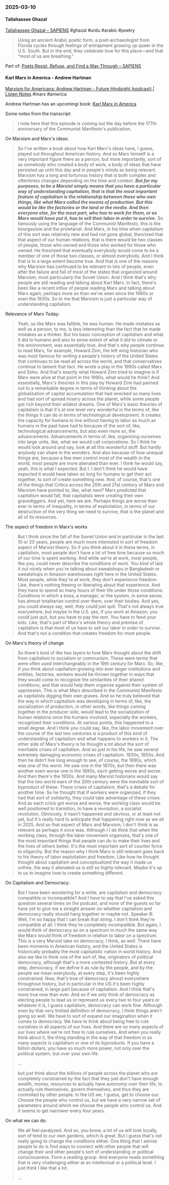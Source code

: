 ### 2025-03-10
#### Tallahassee Ghazal
[Tallahassee Ghazal – SAPIENS](https://www.sapiens.org/culture/tallahassee-ghazal-poem-noland-blain/) #ghazal #urdu #arabic #poetry 

> Using an ancient Arabic poetic form, a poet-archaeologist from Florida cycles through feelings of entrapment growing up queer in the U.S. South. But in the end, they celebrate love for this place—and that “most of us are breathing.”

Part of: [Poets Resist, Refuse, and Find a Way Through – SAPIENS](https://www.sapiens.org/culture/resistance-refusal-wayfinding-anthropological-poetry/)

#### Karl Marx in America - Andrew Hartman
[Marxism for Americans: Andrew Hartman - Future Hindsight (podcast) \| Listen Notes](https://www.listennotes.com/podcasts/future-hindsight/marxism-for-americans-andrew-UBdXZyqVc3e/) #marx #america

Andrew Hartman has an upcomingi book: [Karl Marx in America](https://press.uchicago.edu/ucp/books/author/H/A/au20063406.html)

Some notes from the transcript:

> I note here that this episode is coming out the day before the 177th anniversary of the Communist Manifesto's publication.

On Marxism and Marx's ideas:

> So I've written a book about how Karl Marx's ideas have, I guess, played out throughout American history. And so Marx himself is a very important figure there as a person, but more importantly, sort of as somebody who created a body of work, a body of ideas that have persisted up until this day and in people's minds as being relevant. Marxism has a long and torturous history that is both complex and oftentimes changes depending on the time and context. ***But for my purposes, to be a Marxist simply means that you have a particular way of understanding capitalism, that is that the most important feature of capitalism is the relationship between those who own things, like what Marx called the means of production. But this would be like the factories or the land or the media. And then everyone else, for the most part, who has to work for them, or as Marx would have put it, has to sell their labor in order to survive.*** So famously using the language of the Communist Manifesto, this is the bourgeoisie and the proletariat. And Marx, in his time when capitalism of this sort was relatively new and had not gone global, theorized that that aspect of our human relations, that is there would be two classes of people, those who owned and those who worked for those who owned. He theorized that eventually everybody would come to be a member of one of those two classes, or almost everybody. And I think that is to a large extent become true. And that is one of the reasons why Marxism has continued to be relevant to lots of people, even after the failure and fall of most of the states that organized around Marxism, most particularly the Soviet Union. And I think that's why people are still reading and talking about Karl Marx. In fact, there's been like a recent influx of people reading Marx and talking about Marx again, perhaps more so than we've seen since the 1960s or even the 1930s. So to me that Marxism is just a particular way of understanding capitalism.

Relevance of Marx Today:

> Yeah, so like Marx was fallible, he was human. He made mistakes as well as a person, to me, is less interesting than the fact that he made mistakes as a thinker. But his basic conception of capitalism and what it did to humans and also to some extent of what it did to climate or the environment, was essentially true. And that's why people continue to read Marx, for example, Howard Zinn, the left wing historian who was most famous for writing a people's history of the United States that continues to be read all across the world, and that conservatives continue to lament that fact. He wrote a play in the 1990s called Marx and Soho. And that's exactly what Howard Zinn tried to imagine is if Marx were alive at that point in the 1990s, what would he think? And essentially, Marx's theories in this play by Howard Zinn had panned out to a remarkable degree in terms of thinking about the globalization of capital accumulation that had wrecked so many lives and had sort of spread misery across the planet, while some people got rich beyond their wildest dreams. One of Marx's basic theories of capitalism is that it's at one level very wonderful in the terms of, like the things it can do in terms of technological development. It creates the capacity for humans to live without having to labor as much as humans in the past have had to because of the sort of, like, technological advancements, but also even more so, the advancements. Advancements in terms of, like, organizing ourselves into large units, like, what we would call corporations. So I think he would look around and say, look at all this wonderful stuff. But hardly anybody can share in the wonders. And also because of how unequal things are, because a few men control most of the wealth in the world, most people are more alienated than ever. I think he would say, yeah, this is what I expected. But I. I don't think he would have expected it would have taken so long for humans to get their act together, to sort of create something new. And, of course, that's one of the things that Critics across the 20th and 21st century of Marx and Marxism have pointed to, like, what next? Marx predicted that capitalism would fall, that capitalists were creating their own gravediggers. And yet, here we are. Perhaps things are worse than ever in terms of inequality, in terms of exploitation, in terms of our destruction of the very thing we need to survive, that is the planet and all of its resources.

The aspect of freedom in Marx's works

> But I think since the fall of the Soviet Union and in particular in the last 10 or 20 years, people are much more interested in sort of freedom aspect of Marxist theory. So if you think about it in these terms, in capitalism, most people don't have a lot of free time because so much of our time is spent working. And while we're at work, most people, like you, could never describe the conditions of work. You kind of laid it out nicely when you're talking about sweatshops in Bangladesh or sweatshops in Amazon warehouses right here in the United States. Most people, while they're at work, they don't experience freedom. Like, there's nothing freeing or liberating about that experience. And they have to spend so many hours of their life under those conditions. Conditions in which a boss, a manager, or the system, in some sense, has almost totalitarian control over them, over their bodies. And yes, you could always say, well, they could just quit. That's not always true everywhere, but maybe in the U.S. yes, if you work at Amazon, you could just quit, but you have to pay the rent. You have to feed your kids. Like, that's part of Marx's whole theory and premise of capitalism is that most of us have to sell our labor in order to survive. And that's not a condition that creates freedom for most people.

On Marx's theory of change

> So there's kind of like two layers to how Marx thought about the shift from capitalism to socialism or communism. These were terms that were often used interchangeably in the 19th century for Marx. So, like, if you think about capitalism growing into ever larger institutions and entities, factories, workers would be thrown together in ways that they would come to recognize the similarities of their shared conditions, and that would help them organize against their system of oppression. This is what Marx described in the Communist Manifesto as capitalists digging their own graves. And so he truly believed that the way in which capitalism was developing in terms of, like, the socialization of production, in other words, like things coming together in the producer side, would lead to the socialization of human relations once the humans involved, especially the workers, recognized their conditions. At various points, this happened to a small degree. And I think you could say, like, the labor movement over the course of the last two centuries is a product of this kind of understanding of capitalism and what happens to workers in it. The other side of Marx's theory is he thought a lot about the sort of inevitable crises of capitalism. And so just in his life, he saw several extremely damaging economic crises of capitalism. 1830s, 1850s. And then he didn't live long enough to see, of course, the 1890s, which was one of the worst. He saw one in the 1870s, but then there was another even worse one in the 1890s, each getting worse and worse. And then there's the 1930s. And many Marxist historians would say that the two world wars of the 20th century were the inevitable sort of byproduct of these. These crises of capitalism, that's a debate for another time. So he thought that if workers were organized, if they had that sort of solidarity, they could take advantage of these crises. And as each crisis got worse and worse, the working class would be well positioned to transition, to have a revolution, a socialist revolution. Obviously, it hasn't happened and obvious, or at least not yet, but it's really hard to anticipate that happening right now as we sit in 2025. And so that aspect of Marx and Marxism, I don't think is as relevant as perhaps it once was. Although I I do think that when the working class, through the labor movement organizes, that's one of the most important things that people can do to make their lives and the lives of others better. It's the most important sort of counter force to oligarchy. But the reason why I think Marx is still relevant goes back to his theory of labor exploitation and freedom. Like how he thought thought about capitalism and conceptualized the way it made us unfree, the way it alienated us is still so highly relevant. Maybe it's up to us to imagine how to create something different.

On Capitalism and Democracy:

> But I have been wondering for a while, are capitalism and democracy compatible or incompatible? And I have to say that I've asked this question several times on the podcast, and none of the guests so far have yet to give me a straight answer on whether capitalism and democracy really should hang together or maybe not. Speaker B: Well, I'm so happy that I can break that string. I don't think they're compatible at all. I think they're completely incompatible. But again, I would think of democracy as on a spectrum in much the same way like Marx would think of freedom in relation to labor on a spectrum. This is a very Marxist take on democracy, I think, as well. There have been moments in American history, and the United States is historically probably the most capitalistic nation in world history. And also we like to think one of the sort of, like, originators of political democracy, although that's a more contested history. But at every step, democracy, if we define it as rule by the people, and by the people we mean everybody, at every step, it's been highly constrained. Now, that's true of democracy almost everywhere throughout history, but in particular in the US it's been highly constrained, in large part because of capitalism. And I think that's more true now than ever. And so if we only think of democracy as electing people to lead us or represent us every two to four years or whatever it is, I guess capitalism, democracy can work fine. Although even by that very limited definition of democracy, I think things aren't going so well. We have to sort of expand our imagination when it comes to democracy. We have to think about being free to rule ourselves in all aspects of our lives. And there are so many aspects of our lives where we're not free to rule ourselves. And when you really think about it, the thing standing in the way of that freedom in so many aspects is capitalism or one of its byproducts. If you have a billion dollars, you have so much more power, not only over the political system, but over your own life.
> 
> …
> 
> but just think about the billions of people across the planet who are completely constrained by the fact that they just don't have enough wealth, money, resources to actually have autonomy over their life, to actually rule themselves, govern themselves, and thus they are controlled by other people. In the US we, I guess, get to choose our. Choose the people who control us, but we have a very narrow set of parameters around which we choose the people who control us. And it seems to get narrower every four years.


On what we can do:

> We all feel paralyzed. And so, you know, a lot of us will look locally, sort of tend to our own gardens, which is great. But I guess that's not really going to change the conditions either. One thing that I advise people to do is find ways to connect with other people that will change their and other people's sort of understanding or political consciousness. Form a reading group. And everyone reads something that is very challenging either at an intellectual or a political level. I just think I like that a lot.
> 
> …
> 
> 